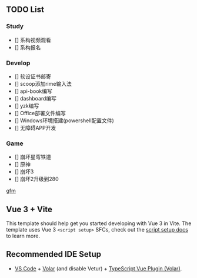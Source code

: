 ## TODO List

### Study

- [] 系构视频观看
- [] 系构报名

### Develop

- [] 软设证书邮寄
- [] scoop添加rime输入法
- [] api-book编写
- [] dashboard编写
- [] yzk编写
- [] Office部署文件编写
- [] Windows环境搭建(powershell配置文件)
- [] 无障碍APP开发

### Game

- [] 崩坏星穹铁道
- [] 原神
- [] 崩坏3
- [] 崩坏2升级到280



[gfm](https://github.github.com/gfm/)



## Vue 3 + Vite

This template should help get you started developing with Vue 3 in Vite. The template uses Vue 3 `<script setup>` SFCs, check out the [script setup docs](https://v3.vuejs.org/api/sfc-script-setup.html#sfc-script-setup) to learn more.

## Recommended IDE Setup

- [VS Code](https://code.visualstudio.com/) + [Volar](https://marketplace.visualstudio.com/items?itemName=Vue.volar) (and disable Vetur) + [TypeScript Vue Plugin (Volar)](https://marketplace.visualstudio.com/items?itemName=Vue.vscode-typescript-vue-plugin).
